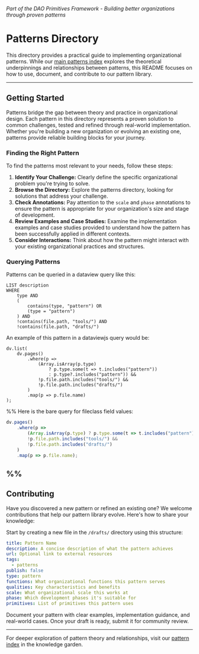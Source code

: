 *Part of the DAO Primitives Framework - Building better organizations through proven patterns*

# Patterns Directory

This directory provides a practical guide to implementing organizational patterns. While our [main patterns index](notes/patterns/patterns.md) explores the theoretical underpinnings and relationships between patterns, this README focuses on how to use, document, and contribute to our pattern library.

---

## Getting Started

Patterns bridge the gap between theory and practice in organizational design. Each pattern in this directory represents a proven solution to common challenges, tested and refined through real-world implementation. Whether you're building a new organization or evolving an existing one, patterns provide reliable building blocks for your journey.

### Finding the Right Pattern

To find the patterns most relevant to your needs, follow these steps:

1. **Identify Your Challenge:** Clearly define the specific organizational problem you're trying to solve.
2. **Browse the Directory:** Explore the patterns directory, looking for solutions that address your challenge.
3. **Check Annotations:** Pay attention to the `scale` and `phase` annotations to ensure the pattern is appropriate for your organization's size and stage of development.
4. **Review Examples and Case Studies:** Examine the implementation examples and case studies provided to understand how the pattern has been successfully applied in different contexts.
5. **Consider Interactions:**  Think about how the pattern might interact with your existing organizational practices and structures.

### Querying Patterns

Patterns can be queried in a dataview query like this:
``` 
LIST description
WHERE 
    type AND
    (
        contains(type, "pattern") OR
        (type = "pattern")
    ) AND
    !contains(file.path, "tools/") AND
    !contains(file.path, "drafts/")
```

An example of this pattern in a dataviewjs query would be:
```
dv.list(
    dv.pages()
        .where(p => 
            (Array.isArray(p.type) 
                ? p.type.some(t => t.includes("pattern")) 
                : p.type?.includes("pattern")) &&
            !p.file.path.includes("tools/") &&
            !p.file.path.includes("drafts/")
        )
        .map(p => p.file.name)
);
```

%% 
Here is the bare query for fileclass field values:
```javascript
dv.pages()
    .where(p => 
        (Array.isArray(p.type) ? p.type.some(t => t.includes("pattern")) : p.type?.includes("pattern")) &&
        !p.file.path.includes("tools/") &&
        !p.file.path.includes("drafts/")
    )
    .map(p => p.file.name);
```
 %%
---

## Contributing

Have you discovered a new pattern or refined an existing one? We welcome contributions that help our pattern library evolve. Here's how to share your knowledge:

Start by creating a new file in the `/drafts/` directory using this structure:

```yaml
title: Pattern Name
description: A concise description of what the pattern achieves
url: Optional link to external resources
tags:
  - patterns
publish: false
type: pattern
functions: What organizational functions this pattern serves
qualities: Key characteristics and benefits
scale: What organizational scale this works at
phase: Which development phases it's suitable for
primitives: List of primitives this pattern uses
```

Document your pattern with clear examples, implementation guidance, and real-world cases. Once your draft is ready, submit it for community review.

---

For deeper exploration of pattern theory and relationships, visit our [pattern index](notes/patterns/patterns.md) in the knowledge garden.
